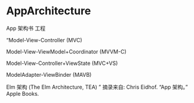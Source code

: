 # AppArchitecture

App 架构书 工程

“Model-View-Controller (MVC)

Model-View-ViewModel+Coordinator (MVVM-C)

Model-View-Controller+ViewState (MVC+VS)

ModelAdapter-ViewBinder (MAVB)

Elm 架构 (The Elm Architecture, TEA)
”
摘录来自: Chris Eidhof. “App 架构。” Apple Books. 

